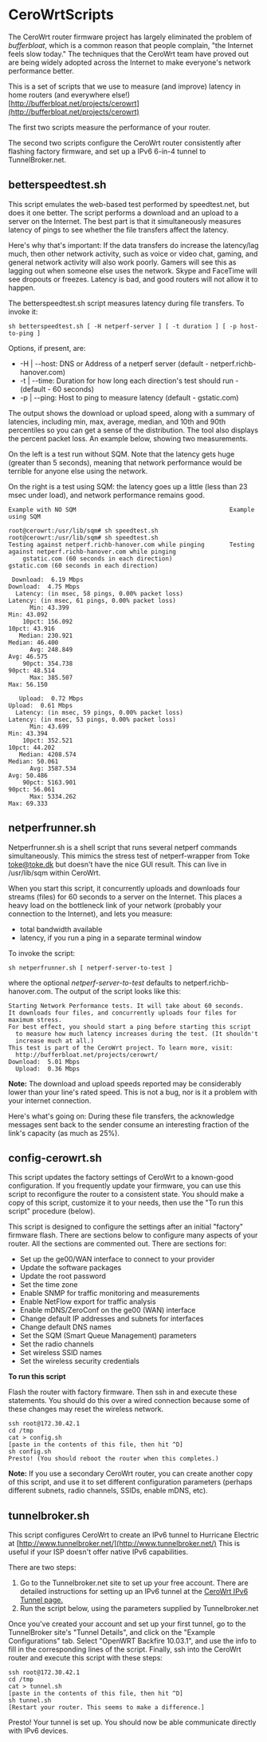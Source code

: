 CeroWrtScripts
==============

The CeroWrt router firmware project has largely eliminated the problem of *bufferbloat*, which is a common reason that people complain, "the Internet feels slow today." The techniques that the CeroWrt team have proved out are being widely adopted across the Internet to make everyone's network performance better.

This is a set of scripts that we use to measure (and improve) latency in home routers (and everywhere else!) [http://bufferbloat.net/projects/cerowrt](http://bufferbloat.net/projects/cerowrt)

The first two scripts measure the performance of your router.

The second two scripts configure the CeroWrt router consistently after flashing factory firmware, and set up a IPv6 6-in-4 tunnel to TunnelBroker.net.

## betterspeedtest.sh

This script emulates the web-based test performed by speedtest.net, but does it one better. The script performs a download and an upload to a server on the Internet. The best part is that it simultaneously measures latency of pings to see whether the file transfers affect the latency. 

Here's why that's important: If the data transfers do increase the latency/lag much, then other network activity, such as voice or video chat, gaming, and general network activity will also work poorly. Gamers will see this as lagging out when someone else uses the network. Skype and FaceTime will see dropouts or freezes. Latency is bad, and good routers will not allow it to happen.

The betterspeedtest.sh script measures latency during file transfers. To invoke it:

    sh betterspeedtest.sh [ -H netperf-server ] [ -t duration ] [ -p host-to-ping ] 

Options, if present, are:

* -H | --host: DNS or Address of a netperf server (default - netperf.richb-hanover.com)
* -t | --time: Duration for how long each direction's test should run - (default - 60 seconds)
* -p | --ping: Host to ping to measure latency (default - gstatic.com)

The output shows the download or upload speed, along with a summary of latencies, including min, max, average, median, and 10th and 90th percentiles so you can get a sense of the distribution. The tool also displays the percent packet loss. An example below, showing two measurements. 

On the left is a test run without SQM. Note that the latency gets huge (greater than 5 seconds), meaning that network performance would be terrible for anyone else using the network. 

On the right is a test using SQM: the latency goes up a little (less than 23 msec under load), and network performance remains good.

    Example with NO SQM                                           Example using SQM
    
    root@cerowrt:/usr/lib/sqm# sh speedtest.sh                    root@cerowrt:/usr/lib/sqm# sh speedtest.sh
    Testing against netperf.richb-hanover.com while pinging       Testing against netperf.richb-hanover.com while pinging 
        gstatic.com (60 seconds in each direction)                    gstatic.com (60 seconds in each direction)
    
     Download:  6.19 Mbps                                         Download:  4.75 Mbps
      Latency: (in msec, 58 pings, 0.00% packet loss)              Latency: (in msec, 61 pings, 0.00% packet loss)
          Min: 43.399                                                  Min: 43.092
        10pct: 156.092                                               10pct: 43.916
       Median: 230.921                                              Median: 46.400
          Avg: 248.849                                                 Avg: 46.575
        90pct: 354.738                                               90pct: 48.514
          Max: 385.507                                                 Max: 56.150
    
       Upload:  0.72 Mbps                                           Upload:  0.61 Mbps
      Latency: (in msec, 59 pings, 0.00% packet loss)              Latency: (in msec, 53 pings, 0.00% packet loss)
          Min: 43.699                                                  Min: 43.394
        10pct: 352.521                                               10pct: 44.202
       Median: 4208.574                                             Median: 50.061
          Avg: 3587.534                                                Avg: 50.486
        90pct: 5163.901                                              90pct: 56.061
          Max: 5334.262                                                Max: 69.333
          
## netperfrunner.sh

Netperfrunner.sh is a shell script that runs several netperf commands simultaneously.
This mimics the stress test of netperf-wrapper from Toke <toke@toke.dk> 
but doesn't have the nice GUI result.
This can live in /usr/lib/sqm within CeroWrt.

When you start this script, it concurrently uploads and downloads four
streams (files) for 60 seconds to a server on the Internet. This places a heavy load 
on the bottleneck link of your network (probably your connection to the 
Internet), and lets you measure:

* total bandwidth available 
* latency, if you run a ping in a separate terminal window

To invoke the script:

    sh netperfrunner.sh [ netperf-server-to-test ]

where the optional *netperf-server-to-test* defaults to netperf.richb-hanover.com. The output of the script looks like this:

    Starting Network Performance tests. It will take about 60 seconds.
    It downloads four files, and concurrently uploads four files for maximum stress.
    For best effect, you should start a ping before starting this script
      to measure how much latency increases during the test. (It shouldn't
      increase much at all.)
    This test is part of the CeroWrt project. To learn more, visit:
      http://bufferbloat.net/projects/cerowrt/
    Download:  5.01 Mbps
      Upload:  0.36 Mbps

**Note:** The download and upload speeds reported may be considerably lower than your line's rated speed. This is not a bug, nor is it a problem with your internet connection. 

Here's what's going on: During these file transfers, the acknowledge messages sent back to the sender consume an interesting fraction of the link's capacity (as much as 25%). 
	 
## config-cerowrt.sh

This script updates the factory settings of CeroWrt to a known-good configuration.
If you frequently update your firmware, you can use this script to reconfigure
the router to a consistent state.
You should make a copy of this script, customize it to your needs,
then use the "To run this script" procedure (below).

This script is designed to configure the settings after an initial "factory" firmware flash. 
There are sections below to configure many aspects of your router.
All the sections are commented out. There are sections for:

- Set up the ge00/WAN interface to connect to your provider
- Update the software packages
- Update the root password
- Set the time zone
- Enable SNMP for traffic monitoring and measurements
- Enable NetFlow export for traffic analysis
- Enable mDNS/ZeroConf on the ge00 (WAN) interface 
- Change default IP addresses and subnets for interfaces
- Change default DNS names
- Set the SQM (Smart Queue Management) parameters
- Set the radio channels
- Set wireless SSID names
- Set the wireless security credentials

**To run this script**

Flash the router with factory firmware. Then ssh in and execute these statements. 
You should do this over a wired connection because some of these changes
may reset the wireless network.

    ssh root@172.30.42.1
    cd /tmp
    cat > config.sh 
    [paste in the contents of this file, then hit ^D]
    sh config.sh
    Presto! (You should reboot the router when this completes.)

**Note:** If you use a secondary CeroWrt router, you can create another copy of this script, and use it to set different configuration parameters (perhaps different subnets, radio channels, SSIDs, enable mDNS, etc).  

## tunnelbroker.sh

This script configures CeroWrt to create an IPv6 tunnel 
to Hurricane Electric at [http://www.tunnelbroker.net/](http://www.tunnelbroker.net/) This is useful if your ISP doesn't offer native IPv6 capabilities.

There are two steps:

1. Go to the Tunnelbroker.net site to set up your free account. There are detailed instructions for setting up an IPv6 tunnel at the
   [CeroWrt IPv6 Tunnel page.](http://www.bufferbloat.net/projects/cerowrt/wiki/IPv6_Tunnel) 
2. Run the script below, using the parameters supplied by Tunnelbroker.net

Once you've created your account and set up your first tunnel, go to the TunnelBroker site's "Tunnel Details", and click on the "Example
Configurations" tab. Select "OpenWRT Backfire 10.03.1", and use the info to fill in the corresponding lines of the script. Finally, ssh into the 
CeroWrt router and execute this script with these steps:

    ssh root@172.30.42.1
    cd /tmp
    cat > tunnel.sh 
    [paste in the contents of this file, then hit ^D]
    sh tunnel.sh
    [Restart your router. This seems to make a difference.]
    
Presto! Your tunnel is set up. You should now be able 
      communicate directly with IPv6 devices. 
